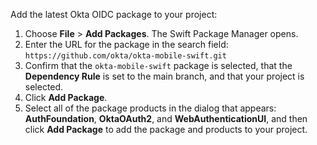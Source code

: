 Add the latest Okta OIDC package to your project:

1. Choose **File** > **Add Packages**. The Swift Package Manager opens.
1. Enter the URL for the package in the search field:
`https://github.com/okta/okta-mobile-swift.git`
1. Confirm that the `okta-mobile-swift` package is selected, that the **Dependency Rule** is set to the main branch, and that your project is selected.
1. Click **Add Package**.
1. Select all of the package products in the dialog that appears: **AuthFoundation**, **OktaOAuth2**, and **WebAuthenticationUI**, and then click **Add Package** to add the package and products to your project.
